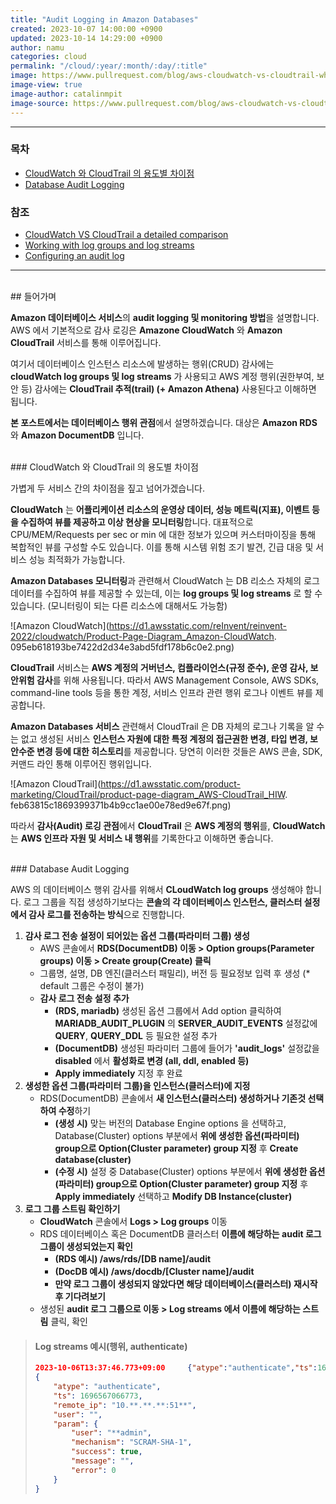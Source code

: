 ```yaml
---
title: "Audit Logging in Amazon Databases"
created: 2023-10-07 14:00:00 +0900
updated: 2023-10-14 14:29:00 +0900
author: namu
categories: cloud
permalink: "/cloud/:year/:month/:day/:title"
image: https://www.pullrequest.com/blog/aws-cloudwatch-vs-cloudtrail-whats-the-difference/images/difference-between-aws-cloudwatch-and-cloudtrail.jpg
image-view: true
image-author: catalinmpit
image-source: https://www.pullrequest.com/blog/aws-cloudwatch-vs-cloudtrail-whats-the-difference/
---
```


---

### 목차

- [CloudWatch 와 CloudTrail 의 용도별 차이점](#cloudwatch-와-cloudtrail-의-용도별-차이점)
- [Database Audit Logging](#database-audit-logging)

### 참조

- <a href="https://www.novelvista.com/blogs/cloud-and-aws/cloudwatch-vs-cloudtrail-a-detailed-comparison" 
target="_blank">CloudWatch VS CloudTrail a detailed comparison</a>
- <a href="https://docs.aws.amazon.com/AmazonCloudWatch/latest/logs/Working-with-log-groups-and-streams.html" 
target="_blank">Working with log groups and log streams</a>
- <a href="https://aws.amazon.com/ko/blogs/database/configuring-an-audit-log-to-capture-database-activities-for-amazon-rds-for-mysql-and-amazon-aurora-with-mysql-compatibility/" 
target="_blank">Configuring an audit log</a>

---

<br>
## 들어가며

**Amazon 데이터베이스 서비스**의 **audit logging 및 monitoring 방법**을 설명합니다.<br>
AWS 에서 기본적으로 감사 로깅은 **Amazone CloudWatch** 와 **Amazon CloudTrail** 서비스를 통해 이루어집니다.

여기서 데이터베이스 인스턴스 리소스에 발생하는 행위(CRUD) 감사에는
**cloudWatch log groups 및 log streams** 가 사용되고 AWS 계정 행위(권한부여, 보안 등) 감사에는
**CloudTrail 추적(trail) (+ Amazon Athena)** 사용된다고 이해하면 됩니다.

**본 포스트에서는 데이터베이스 행위 관점**에서 설명하겠습니다. 대상은 **Amazon RDS** 와 **Amazon DocumentDB** 입니다.

<br>
### CloudWatch 와 CloudTrail 의 용도별 차이점

가볍게 두 서비스 간의 차이점을 짚고 넘어가겠습니다.

**CloudWatch** 는 **어플리케이션 리소스의 운영상 데이터, 성능 메트릭(지표), 이벤트 등을 수집하여 뷰를 제공하고 이상 현상을
모니터링**합니다. 대표적으로 CPU/MEM/Requests per sec or min 에 대한 정보가 있으며 커스터마이징을 통해 복합적인 뷰를 구성할
수도 있습니다. 이를 통해 시스템 위험 조기 발견, 긴급 대응 및 서비스 성능 최적화가 가능합니다.

**Amazon Databases 모니터링**과 관련해서 CloudWatch 는 DB 리소스 자체의 로그 데이터를 수집하여 뷰를 제공할 수 있는데,
이는 **log groups 및 log streams** 로 할 수 있습니다. (모니터링이 되는 다른 리소스에 대해서도 가능함)

![Amazon CloudWatch](https://d1.awsstatic.com/reInvent/reinvent-2022/cloudwatch/Product-Page-Diagram_Amazon-CloudWatch.
095eb618193be7422d2d34e3abd5fdf178b6c0e2.png)

**CloudTrail** 서비스는 **AWS 계정의 거버넌스, 컴플라이언스(규정 준수), 운영 감사, 보안위험 감사**를 위해 사용됩니다.
따라서 AWS Management Console, AWS SDKs, command-line tools 등을 통한 계정, 서비스 인프라 관련 행위 로그나 이벤트 뷰를
제공합니다.

**Amazon Databases 서비스** 관련해서 CloudTrail 은 DB 자체의 로그나 기록을 알 수는 없고
생성된 서비스 **인스턴스 자원에 대한 특정 계정의 접근권한 변경, 타입 변경, 보안수준 변경 등에 대한 히스토리**를 제공합니다.
당연히 이러한 것들은 AWS 콘솔, SDK, 커맨드 라인 통해 이루어진 행위입니다.

![Amazon CloudTrail](https://d1.awsstatic.com/product-marketing/CloudTrail/product-page-diagram_AWS-CloudTrail_HIW.
feb63815c1869399371b4b9cc1ae00e78ed9e67f.png)

따라서 **감사(Audit) 로깅 관점**에서 **CloudTrail** 은 **AWS 계정의 행위**를,
**CloudWatch** 는 **AWS 인프라 자원 및 서비스 내 행위**를 기록한다고 이해하면 좋습니다.

<br>
### Database Audit Logging

AWS 의 데이터베이스 행위 감사를 위해서 **CLoudWatch log groups** 생성해야 합니다.
로그 그룹을 직접 생성하기보다는 **콘솔의 각 데이터베이스 인스턴스, 클러스터 설정에서 감사 로그를 전송하는 방식**으로 진행합니다.

1. **감사 로그 전송 설정이 되어있는 옵션 그룹(파라미터 그룹) 생성**
     - AWS 콘솔에서 **RDS(DocumentDB) 이동 > Option groups(Parameter groups) 이동 > Create group(Create) 클릭**
     - 그룹명, 설명, DB 엔진(클러스터 패밀리), 버전 등 필요정보 입력 후 생성 (* default 그룹은 수정이 불가)
     - **감사 로그 전송 설정 추가**
         - **(RDS, mariadb)** 생성된 옵션 그룹에서 Add option 클릭하여 **MARIADB_AUDIT_PLUGIN** 의 **SERVER_AUDIT_EVENTS**
         설정값에 **QUERY**, **QUERY_DDL** 등 필요한 설정 추가
         - **(DocumentDB)** 생성된 파라미터 그룹에 들어가 **'audit_logs'** 설정값을 **disabled** 에서
         **활성화로 변경 (all, ddl, enabled 등)**
         - **Apply immediately** 지정 후 완료
2. **생성한 옵션 그룹(파라미터 그룹)을 인스턴스(클러스터)에 지정**
    - RDS(DocumentDB) 콘솔에서 **새 인스턴스(클러스터) 생성하거나 기존것 선택하여 수정**하기
        - **(생성 시)** 맞는 버전의 Database Engine options 을 선택하고, Database(Cluster) options 부분에서
        **위에 생성한 옵션(파라미터) group으로 Option(Cluster parameter) group 지정** 후 **Create database(cluster)**
        - **(수정 시)** 설정 중 Database(Cluster) options 부분에서 **위에 생성한 옵션(파라미터) group으로
        Option(Cluster parameter) group 지정** 후 **Apply immediately** 선택하고 **Modify DB Instance(cluster)**
3. **로그 그룹 스트림 확인하기**
    - **CloudWatch** 콘솔에서 **Logs > Log groups** 이동
    - RDS 데이터베이스 혹은 DocumentDB 클러스터 **이름에 해당하는 audit 로그 그룹이 생성되었는지 확인**
        - **(RDS 예시) /aws/rds/[DB name]/audit**
        - **(DocDB 예시) /aws/docdb/[Cluster name]/audit**
        - **만약 로그 그룹이 생성되지 않았다면 해당 데이터베이스(클러스터) 재시작 후 기다려보기**
    - 생성된 **audit 로그 그룹으로 이동 > Log streams 에서 이름에 해당하는 스트림** 클릭, 확인

> #### Log streams 예시(행위, authenticate)
> 
> ```json
> 2023-10-06T13:37:46.773+09:00     {"atype":"authenticate","ts":16965***,...}
> {
>     "atype": "authenticate",
>     "ts": 1696567066773,
>     "remote_ip": "10.**.**.**:51**",
>     "user": "",
>     "param": {
>         "user": "**admin",
>         "mechanism": "SCRAM-SHA-1",
>         "success": true,
>         "message": "",
>         "error": 0
>     }
> }
> ```
> 








